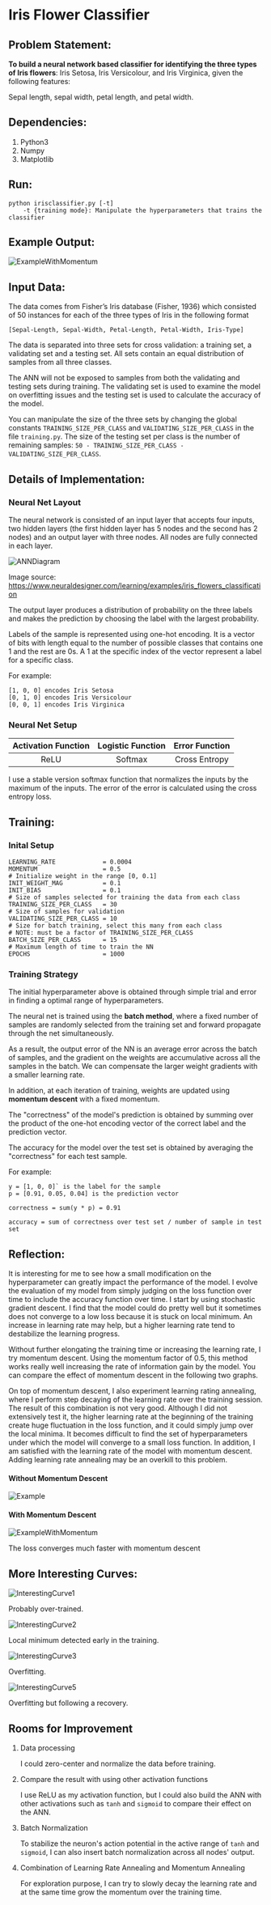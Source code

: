 # Iris Flower Classifier

[//]: # (Image References)
[ANNDiagram]: ./img/nn_graph.png "ANN Layout"
[Example]: ./img/example.png "Example error curve over training time"
[ExampleWithMomentum]: ./img/example_with_momentum.png "Example with momentum"
[InterestingCurve1]: ./img/interesting_curve.png "Interesting error curve over training time"
[InterestingCurve2]: ./img/interesting_curve2.png "Interesting error curve over training time"
[InterestingCurve3]: ./img/interesting_curve3.png "Interesting error curve over training time"
[InterestingCurve5]: ./img/interesting_curve5.png "Interesting error curve over training time"

## Problem Statement:

**To build a neural network based classifier for identifying the three types of Iris flowers**: Iris Setosa, Iris Versicolour, and Iris Virginica, given the following features:

Sepal length, sepal width, petal length, and petal width.


## Dependencies:

1. Python3
2. Numpy      
3. Matplotlib 


## Run:

    python irisclassifier.py [-t]
        -t {training mode}: Manipulate the hyperparameters that trains the classifier


## Example Output:

![ExampleWithMomentum]

## Input Data:

The data comes from Fisher’s Iris database (Fisher, 1936) which consisted of 50 instances for each of the three types of Iris in the following format

`[Sepal-Length, Sepal-Width, Petal-Length, Petal-Width, Iris-Type]`

The data is separated into three sets for cross validation: a training set, a validating set and a testing set. All sets contain an equal distribution of samples from all three classes.

The ANN will not be exposed to samples from both the validating and testing sets during training. The validating set is used to examine the model on overfitting issues and the testing set is used to calculate the accuracy of the model. 

You can manipulate the size of the three sets by changing the global constants `TRAINING_SIZE_PER_CLASS` and  `VALIDATING_SIZE_PER_CLASS` in the file `training.py`. The size of the testing set per class is the number of remaining samples: `50 - TRAINING_SIZE_PER_CLASS - VALIDATING_SIZE_PER_CLASS`.


## Details of Implementation:

### Neural Net Layout
The neural network is consisted of an input layer that accepts four inputs, two hidden layers (the first hidden layer has 5 nodes and the second has 2 nodes) and an output layer with three nodes. All nodes are fully connected in each layer.

![ANNDiagram]

Image source: https://www.neuraldesigner.com/learning/examples/iris_flowers_classification

The output layer produces a distribution of probability on the three labels and makes the prediction by choosing the label with the largest probability. 

Labels of the sample is represented using one-hot encoding. It is a vector of bits with length equal to the number of possible classes that contains one 1 and the rest are 0s. A 1 at the specific index of the vector represent a label for a specific class.

For example:

    [1, 0, 0] encodes Iris Setosa
    [0, 1, 0] encodes Iris Versicolour
    [0, 0, 1] encodes Iris Virginica
    

### Neural Net Setup

| Activation Function |  Logistic Function  |  Error Function   |
|  :---------------:  |  :---------------:  |  :-------------:  |
|        ReLU         |       Softmax       |  Cross Entropy    |

I use a stable version softmax function that normalizes the inputs by the maximum of the inputs. The error of the error is calculated using the cross entropy loss. 


## Training:

### Inital Setup
    
    LEARNING_RATE             = 0.0004
    MOMENTUM                  = 0.5
    # Initialize weight in the range [0, 0.1]
    INIT_WEIGHT_MAG           = 0.1
    INIT_BIAS                 = 0.1
    # Size of samples selected for training the data from each class
    TRAINING_SIZE_PER_CLASS   = 30
    # Size of samples for validation
    VALIDATING_SIZE_PER_CLASS = 10 
    # Size for batch training, select this many from each class
    # NOTE: must be a factor of TRAINING_SIZE_PER_CLASS 
    BATCH_SIZE_PER_CLASS      = 15
    # Maximum length of time to train the NN
    EPOCHS                    = 1000

### Training Strategy

The initial hyperparameter above is obtained through simple trial and error in finding a optimal range of hyperparameters. 

The neural net is trained using the **batch method**, where a fixed number of samples are randomly selected from the training set and forward propagate through the net simultaneously.

As a result, the output error of the NN is an average error across the batch of samples, and the gradient on the weights are accumulative across all the samples in the batch. We can compensate the larger weight gradients with a smaller learning rate. 

In addition, at each iteration of training, weights are updated using **momentum descent** with a fixed momentum.

The "correctness" of the model's prediction is obtained by summing over the product of the one-hot encoding vector of the correct label and the prediction vector.

The accuracy for the model over the test set is obtained by averaging the "correctness" for each test sample.

For example:

    y = [1, 0, 0]` is the label for the sample
    p = [0.91, 0.05, 0.04] is the prediction vector

    correctness = sum(y * p) = 0.91

    accuracy = sum of correctness over test set / number of sample in test set


## Reflection:

It is interesting for me to see how a small modification on the hyperparameter can greatly impact the performance of the model. I evolve the evaluation of my model from simply judging on the loss function over time to include the accuracy function over time. I start by using stochastic gradient descent. I find that the model could do pretty well but it sometimes does not converge to a low loss because it is stuck on local minimum. An increase in learning rate may help, but a higher learning rate tend to destabilize the learning progress.

Without further elongating the training time or increasing the learning rate, I try momentum descent. Using the momentum factor of 0.5, this method works really well increasing the rate of information gain by the model. You can compare the effect of momentum descent in the following two graphs. 

On top of momentum descent, I also experiment learning rating annealing, where I perform step decaying of the learning rate over the training session. The result of this combination is not very good. Although I did not extensively test it, the higher learning rate at the beginning of the training create huge fluctuation in the loss function, and it could simply jump over the local minima. It becomes difficult to find the set of hyperparameters under which the model will converge to a small loss function. In addition, I am satisfied with the learning rate of the model with momentum descent. Adding learning rate annealing may be an overkill to this problem.

#### Without Momentum Descent
![Example]
#### With Momentum Descent
![ExampleWithMomentum]

The loss converges much faster with momentum descent


## More Interesting Curves:

![InterestingCurve1]

Probably over-trained.

![InterestingCurve2]

Local minimum detected early in the training. 

![InterestingCurve3]

Overfitting.

![InterestingCurve5]

Overfitting but following a recovery.


## Rooms for Improvement

1. Data processing

    I could zero-center and normalize the data before training.

2. Compare the result with using other activation functions

    I use ReLU as my activation function, but I could also build the ANN with other activations such as `tanh` and `sigmoid` to compare their effect on the ANN. 

3. Batch Normalization

    To stabilize the neuron's action potential in the active range of `tanh` and `sigmoid`, I can also insert batch normalization across all nodes' output.

4. Combination of Learning Rate Annealing and Momentum Annealing

    For exploration purpose, I can try to slowly decay the learning rate and at the same time grow the momentum over the training time. 